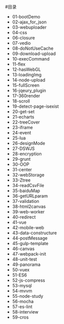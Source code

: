 #目录
- 01-bootDemo
- 02-ajax_for_json
- 03-webuploader
- 04-css
- 06-closure
- 07-vedio
- 08-doNotUseCache
- 09-download-upload
- 10-execCommand
- 11-flex
- 12-hasWebGL
- 13-loadingImg
- 14-node-upload
- 15-fullScreen
- 16-jqeury_plugin
- 17-360render
- 18-scroll
- 19-detect-page-isexist
- 20-get-set
- 21-echarts
- 22-treeCover
- 23-iframe
- 24-event
- 25-lua
- 26-designMode
- 27-DSWJS
- 28-encryption
- 29-grunt
- 30-OOP
- 31-center
- 32-webStorage
- 33-Ztree
- 34-readCsvFile
- 35-baiduMap
- 36-getURLparam
- 37-validation
- 38-html2canvas
- 39-web-worker
- 40-redirect
- 41-vue
- 42-mobile-web
- 43-data-constructure
- 44-postMessage
- 45-gulp-template
- 46-canvas
- 47-webpack-init
- 48-unit-test
- 49-panorama
- 50-vuex
- 51-ES6
- 52-js-compress
- 53-mysql
- 54-mvvm
- 55-node-study
- 56-mocha
- 57-es-lint
- 58-interview
- 59-cros
